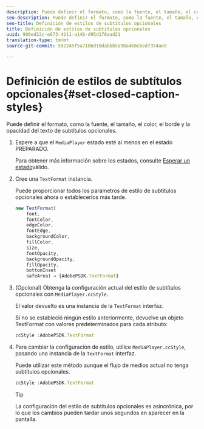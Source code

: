 ```yaml
---
description: Puede definir el formato, como la fuente, el tamaño, el color, el borde y la opacidad del texto de subtítulos opcionales.
seo-description: Puede definir el formato, como la fuente, el tamaño, el color, el borde y la opacidad del texto de subtítulos opcionales.
seo-title: Definición de estilos de subtítulos opcionales
title: Definición de estilos de subtítulos opcionales
uuid: 906ed22c-e673-4211-a14b-d95d176aad21
translation-type: tm+mt
source-git-commit: 592245f5a7186d18dabbb5a98a468cbed7354aed

---
```



# Definición de estilos de subtítulos opcionales{#set-closed-caption-styles}

Puede definir el formato, como la fuente, el tamaño, el color, el borde y la opacidad del texto de subtítulos opcionales.

1. Espere a que el `MediaPlayer` estado esté al menos en el estado PREPARADO.

   Para obtener más información sobre los estados, consulte [Esperar un estado](../../../content-playback-options-browser-tvsdk/ui-configure/t-psdk-browser-tvsdk-2.4-ui-state-prepared-wait-for.md)válido.
1. Cree una `TextFormat` instancia.

   Puede proporcionar todos los parámetros de estilo de subtítulos opcionales ahora o establecerlos más tarde.

   ```js
   new TextFormat( 
       font,   
       fontColor,  
       edgeColor,   
       fontEdge,  
       backgroundColor,   
       fillColor,  
       size,   
       fontOpacity,   
       backgroundOpacity,  
       fillOpacity, 
       bottomInset 
       safeArea) → {AdobePSDK.TextFormat}
   ```

1. (Opcional) Obtenga la configuración actual del estilo de subtítulos opcionales con `MediaPlayer.ccStyle`.

   El valor devuelto es una instancia de la `TextFormat` interfaz.

   Si no se estableció ningún estilo anteriormente, devuelve un objeto TextFormat con valores predeterminados para cada atributo:

   ```js
   ccStyle :AdobePSDK.TextFormat
   ```

1. Para cambiar la configuración de estilo, utilice `MediaPlayer.ccStyle`, pasando una instancia de la `TextFormat` interfaz.

   Puede utilizar este método aunque el flujo de medios actual no tenga subtítulos opcionales.

   ```js
   ccStyle :AdobePSDK.TextFormat 
   ```

   >[!TIP]
   >
   >La configuración del estilo de subtítulos opcionales es asincrónica, por lo que los cambios pueden tardar unos segundos en aparecer en la pantalla.

